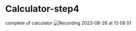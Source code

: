 # Calculator-step4
complete of calculator
![Recording 2023-08-26 at 13 08 01](https://github.com/faeghehmohammadian/Calculator-step4/assets/59620602/9278688c-cdd0-4db1-a262-cdf4861002f0)
